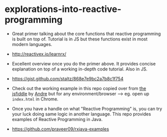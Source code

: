 # explorations-into-reactive-programming

* Great primer talking about the core functions that reactive programming is built on top of. Tutorial is in JS but these functions exist in most modern languages.
 * http://reactivex.io/learnrx/

* Excellent overview once you do the primer above. It provides concise explanation on top of a working in-depth code tutorial. Also in JS.
 * https://gist.github.com/staltz/868e7e9bc2a7b8c1f754
 * Check out the working example in this repo copied over from [the jsfiddle](http://jsfiddle.net/staltz/8jFJH/48/) by [Andre](http://jsfiddle.net/user/staltz/fiddles/) but for any environment/browser --> eg. open up `index.html` in Chrome.

* Once you have a handle on what "Reactive Programming" is, you can try your luck doing same logic in another language. This repo provides examples of Reactive Programming in Java.
 * https://github.com/praveer09/rxjava-examples
